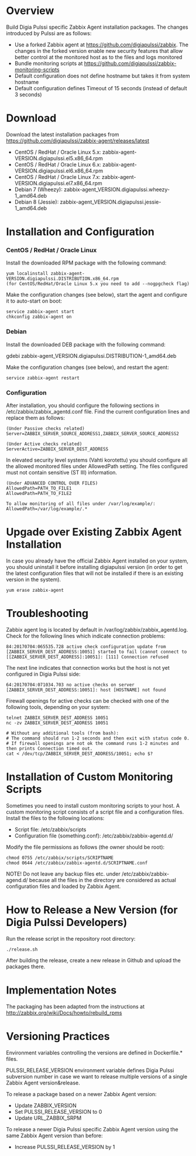 # Overview

Build Digia Pulssi specific Zabbix Agent installation packages. The changes introduced by Pulssi are as follows:

- Use a forked Zabbix agent at https://github.com/digiapulssi/zabbix. The changes in the forked version
  enable new security features that allow better control at the monitored host as to the files and
  logs monitored
- Bundle monitoring scripts at https://github.com/digiapulssi/zabbix-monitoring-scripts
- Default configuration does not define hostname but takes it from system hostname
- Default configuration defines Timeout of 15 seconds (instead of default 3 seconds)

# Download

Download the latest installation packages from https://github.com/digiapulssi/zabbix-agent/releases/latest

- CentOS / RedHat / Oracle Linux 5.x: zabbix-agent-VERSION.digiapulssi.el5.x86_64.rpm
- CentOS / RedHat / Oracle Linux 6.x: zabbix-agent-VERSION.digiapulssi.el6.x86_64.rpm
- CentOS / RedHat / Oracle Linux 7.x: zabbix-agent-VERSION.digiapulssi.el7.x86_64.rpm
- Debian 7 (Wheezy): zabbix-agent_VERSION.digiapulssi.wheezy-1_amd64.deb
- Debian 8 (Jessie): zabbix-agent_VERSION.digiapulssi.jessie-1_amd64.deb

# Installation and Configuration

### CentOS / RedHat / Oracle Linux

Install the downloaded RPM package with the following command:

```
yum localinstall zabbix-agent-VERSION.digiapulssi.DISTRIBUTION.x86_64.rpm
(for CentOS/RedHat/Oracle Linux 5.x you need to add --nogpgcheck flag)
```

Make the configuration changes (see below), start the agent and configure it to auto-start on boot:

```
service zabbix-agent start
chkconfig zabbix-agent on
```

### Debian

Install the downloaded DEB package with the following command:

gdebi zabbix-agent_VERSION.digiapulssi.DISTRIBUTION-1_amd64.deb

Make the configuration changes (see below), and restart the agent:

```
service zabbix-agent restart
```

### Configuration

After installation, you should configure the following sections in /etc/zabbix/zabbix_agentd.conf file.
Find the current configuration lines and replace them as follows:
```
(Under Passive checks related)
Server=ZABBIX_SERVER_SOURCE_ADDRESS1,ZABBIX_SERVER_SOURCE_ADDRESS2

(Under Active checks related)
ServerActive=ZABBIX_SERVER_DEST_ADDRESS
```

In elevated security level systems (Vahti korotettu) you should configure all
the allowed monitored files under AllowedPath setting. The files configured must
not contain sensitive (ST III) information.

```
(Under ADVANCED CONTROL OVER FILES)
AllowedPath=PATH_TO_FILE1
AllowedPath=PATH_TO_FILE2

To allow monitoring of all files under /var/log/example/:
AllowedPath=/var/log/example/.*
```

# Upgade over Existing Zabbix Agent Installation

In case you already have the official Zabbix Agent installed on your system,
you should uninstall it before installing digiapulssi version (in order to
get the latest configuration files that will not be installed if there
is an existing version in the system).

```
yum erase zabbix-agent
```

# Troubleshooting

Zabbix agent log is located by default in /var/log/zabbix/zabbix_agentd.log.
Check for the following lines which indicate connection problems:

```
84:20170704:065535.728 active check configuration update from [ZABBIX_SERVER_DEST_ADDRESS:10051] started to fail (cannot connect to [[ZABBIX_SERVER_DEST_ADDRESS]:10051]: [111] Connection refused
```

The next line indicates that connection works but the host is not yet configured in Digia Pulssi side:
```
64:20170704:071034.703 no active checks on server [ZABBIX_SERVER_DEST_ADDRESS:10051]: host [HOSTNAME] not found
```

Firewall openings for active checks can be checked with one of the following tools, depending on your system:
```
telnet ZABBIX_SERVER_DEST_ADDRESS 10051
nc -zv ZABBIX_SERVER_DEST_ADDRESS 10051

# Without any additional tools (from bash):
# The command should run 1-2 seconds and then exit with status code 0.
# If firewall openings are not ok the command runs 1-2 minutes and then prints Connection timed out.
cat < /dev/tcp/ZABBIX_SERVER_DEST_ADDRESS/10051; echo $?
```

# Installation of Custom Monitoring Scripts

Sometimes you need to install custom monitoring scripts to your host.
A custom monitoring script consists of a script file and a configuration files.
Install the files to the following locations:

- Script file: /etc/zabbix/scripts
- Configuration file (something.conf): /etc/zabbix/zabbix-agentd.d/

Modify the file permissions as follows (the owner should be root):

```
chmod 0755 /etc/zabbix/scripts/SCRIPTNAME
chmod 0644 /etc/zabbix/zabbix-agentd.d/SCRIPTNAME.conf
```

NOTE! Do not leave any backup files etc. under /etc/zabbix/zabbix-agend.d/ because
all the files in the directory are considered as actual configuration files and loaded by Zabbix Agent.

# How to Release a New Version (for Digia Pulssi Developers)

Run the release script in the repository root directory:

```
./release.sh
```

After building the release, create a new release in Github and upload the packages there.

# Implementation Notes

The packaging has been adapted from the instructions at http://zabbix.org/wiki/Docs/howto/rebuild_rpms

# Versioning Practices

Environment variables controlling the versions are defined in Dockerfile.* files.

PULSSI_RELEASE_VERSION environment variable defines Digia Pulssi subversion number in case we want to release
multiple versions of a single Zabbix Agent version&release.

To release a package based on a newer Zabbix Agent version:

- Update ZABBIX_VERSION
- Set PULSSI_RELEASE_VERSION to 0
- Update URL_ZABBIX_SRPM

To release a newer Digia Pulssi specific Zabbix Agent version using the same Zabbix Agent version than before:

- Increase PULSSI_RELEASE_VERSION by 1
